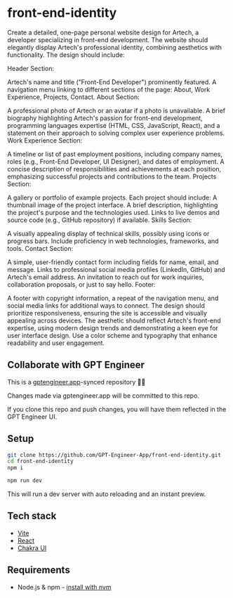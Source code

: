 # front-end-identity

Create a detailed, one-page personal website design for Artech, a developer specializing in front-end development. The website should elegantly display Artech's professional identity, combining aesthetics with functionality. The design should include:

Header Section:

Artech's name and title ("Front-End Developer") prominently featured.
A navigation menu linking to different sections of the page: About, Work Experience, Projects, Contact.
About Section:

A professional photo of Artech or an avatar if a photo is unavailable.
A brief biography highlighting Artech's passion for front-end development, programming languages expertise (HTML, CSS, JavaScript, React), and a statement on their approach to solving complex user experience problems.
Work Experience Section:

A timeline or list of past employment positions, including company names, roles (e.g., Front-End Developer, UI Designer), and dates of employment.
A concise description of responsibilities and achievements at each position, emphasizing successful projects and contributions to the team.
Projects Section:

A gallery or portfolio of example projects. Each project should include:
A thumbnail image of the project interface.
A brief description, highlighting the project's purpose and the technologies used.
Links to live demos and source code (e.g., GitHub repository) if available.
Skills Section:

A visually appealing display of technical skills, possibly using icons or progress bars. Include proficiency in web technologies, frameworks, and tools.
Contact Section:

A simple, user-friendly contact form including fields for name, email, and message.
Links to professional social media profiles (LinkedIn, GitHub) and Artech's email address.
An invitation to reach out for work inquiries, collaboration proposals, or just to say hello.
Footer:

A footer with copyright information, a repeat of the navigation menu, and social media links for additional ways to connect.
The design should prioritize responsiveness, ensuring the site is accessible and visually appealing across devices. The aesthetic should reflect Artech's front-end expertise, using modern design trends and demonstrating a keen eye for user interface design. Use a color scheme and typography that enhance readability and user engagement.

## Collaborate with GPT Engineer

This is a [gptengineer.app](https://gptengineer.app)-synced repository 🌟🤖

Changes made via gptengineer.app will be committed to this repo.

If you clone this repo and push changes, you will have them reflected in the GPT Engineer UI.

## Setup

```sh
git clone https://github.com/GPT-Engineer-App/front-end-identity.git
cd front-end-identity
npm i
```

```sh
npm run dev
```

This will run a dev server with auto reloading and an instant preview.

## Tech stack

- [Vite](https://vitejs.dev/)
- [React](https://react.dev/)
- [Chakra UI](https://chakra-ui.com/)

## Requirements

- Node.js & npm - [install with nvm](https://github.com/nvm-sh/nvm#installing-and-updating)
